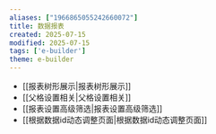 ```yaml
---
aliases: ["1966865055242660072"]
title: 数据报表
created: 2025-07-15
modified: 2025-07-15
tags: ['e-builder']
theme: e-builder
---
```


- [[报表树形展示|报表树形展示]]
- [[父格设置相关|父格设置相关]]
- [[报表设置高级筛选|报表设置高级筛选]]
- [[根据数据id动态调整页面|根据数据id动态调整页面]]